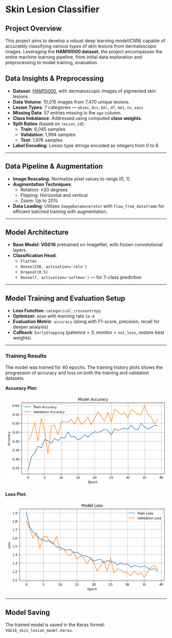 # Skin Lesion Classifier

## Project Overview

This project aims to develop a robust deep learning model(CNN) capable of accurately classifying various types of skin lesions from dermatoscopic images. Leveraging the **HAM10000 dataset**, the project encompasses the entire machine learning pipeline, from initial data exploration and preprocessing to model training, evaluation.

## Data Insights & Preprocessing

- **Dataset**: [HAM10000](https://www.kaggle.com/datasets/kmader/skin-cancer-mnist-ham10000), with dermatoscopic images of pigmented skin lesions.
- **Data Volume**: 10,015 images from 7,470 unique lesions.
- **Lesion Types**: 7 categories — `akiec`, `bcc`, `bkl`, `df`, `mel`, `nv`, `vasc`.
- **Missing Data**: 57 entries missing in the `age` column.
- **Class Imbalance**: Addressed using computed **class weights**.
- **Split Ratios** (based on `lesion_id`):
  - **Train**: 6,045 samples
  - **Validation**: 1,994 samples
  - **Test**: 1,976 samples
- **Label Encoding**: Lesion type strings encoded as integers from 0 to 6.

---

## Data Pipeline & Augmentation

- **Image Rescaling**: Normalize pixel values to range [0, 1].
- **Augmentation Techniques**:
  - Rotation: ±20 degrees
  - Flipping: Horizontal and vertical
  - Zoom: Up to 20%
- **Data Loading**: Utilizes `ImageDataGenerator` with `flow_from_dataframe` for efficient batched training with augmentation.

---

## Model Architecture

- **Base Model**: **VGG16** pretrained on ImageNet, with frozen convolutional layers.
- **Classification Head**:
  - `Flatten`
  - `Dense(256, activation='relu')`
  - `Dropout(0.5)`
  - `Dense(7, activation='softmax')` — for 7-class prediction

---

## Model Training and Evaluation Setup

- **Loss Function**: `categorical_crossentropy`
- **Optimizer**: `Adam` with learning rate `1e-4`
- **Evaluation Metric**: `accuracy` (along with F1-score, precision, recall for deeper analysis)
- **Callback**: `EarlyStopping` (patience = 3, monitor = `val_loss`, restore best weights)

---

### Training Results

The model was trained for 40 epochs. The training history plots shows the progression of accuracy and loss on both the training and validation datasets.

**Accuracy Plot:**

![Model Accuracy](plots\VGG16\VGG16_Model_Accuracy_plot.png)

**Loss Plot:**

![Model Loss](plots\VGG16\VGG16_Model_loss_plot.png)

---

## Model Saving

The trained model is saved in the Keras format: `VGG16_skin_lesion_model.keras`.